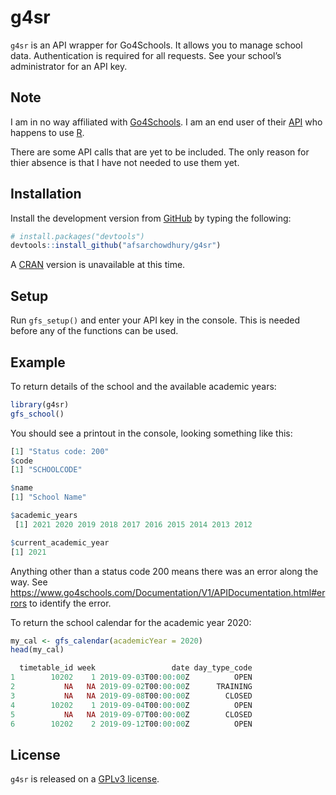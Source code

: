
<!-- README.md is generated from README.Rmd. Please edit that file -->

# g4sr

<!-- badges: start -->
<!-- badges: end -->

`g4sr` is an API wrapper for Go4Schools. It allows you to manage school
data. Authentication is required for all requests. See your school’s
administrator for an API key.

## Note

I am in no way affiliated with
[Go4Schools](https://www.go4schools.com/). I am an end user of their
[API](https://www.go4schools.com/Documentation/V1/APIDocumentation.html)
who happens to use [R](https://www.r-project.org/).

There are some API calls that are yet to be included. The only reason
for thier absence is that I have not needed to use them yet.

## Installation

Install the development version from [GitHub](https://github.com/) by
typing the following:

``` r
# install.packages("devtools")
devtools::install_github("afsarchowdhury/g4sr")
```

A [CRAN](https://cran.r-project.org/) version is unavailable at this
time.

## Setup

Run `gfs_setup()` and enter your API key in the console. This is needed
before any of the functions can be used.

## Example

To return details of the school and the available academic years:

``` r
library(g4sr)
gfs_school()
```

You should see a printout in the console, looking something like this:

``` r
[1] "Status code: 200"
$code
[1] "SCHOOLCODE"

$name
[1] "School Name"

$academic_years
 [1] 2021 2020 2019 2018 2017 2016 2015 2014 2013 2012

$current_academic_year
[1] 2021
```

Anything other than a status code 200 means there was an error along the
way. See
<https://www.go4schools.com/Documentation/V1/APIDocumentation.html#errors>
to identify the error.

To return the school calendar for the academic year 2020:

``` r
my_cal <- gfs_calendar(academicYear = 2020)
head(my_cal)

  timetable_id week                 date day_type_code
1        10202    1 2019-09-03T00:00:00Z          OPEN
2           NA   NA 2019-09-02T00:00:00Z      TRAINING
3           NA   NA 2019-09-08T00:00:00Z        CLOSED
4        10202    1 2019-09-04T00:00:00Z          OPEN
5           NA   NA 2019-09-07T00:00:00Z        CLOSED
6        10202    2 2019-09-12T00:00:00Z          OPEN
```

## License

`g4sr` is released on a [GPLv3
license](https://www.gnu.org/licenses/gpl-3.0.en.html).
